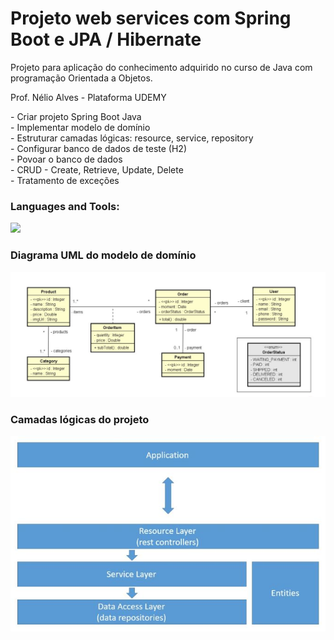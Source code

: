 # Projeto web services com Spring Boot e JPA / Hibernate
Projeto para aplicação do conhecimento adquirido no curso de Java com programação Orientada a Objetos.
<p align="left">Prof. Nélio Alves - Plataforma UDEMY</p>
<p align="left">
  - Criar projeto Spring Boot Java<br>
  - Implementar modelo de domínio<br>
  - Estruturar camadas lógicas: resource, service, repository<br>
  - Configurar banco de dados de teste (H2)<br>
  - Povoar o banco de dados<br>
  - CRUD - Create, Retrieve, Update, Delete<br>
  - Tratamento de exceções
</p>
<h3 align="left">Languages and Tools:</h3>
  <p align="left">
    <a href="https://skillicons.dev">
      <img src="https://skillicons.dev/icons?i=git,github,eclipse,java,spring,maven,mysql,postgres,postman,heroku,hibernate" />
    </a>
  </p>
<h3 align="left">Diagrama UML do modelo de domínio</h3>

![Modelo Dominio](https://github.com/ticoabc/workshop-springboot4-jpa/blob/e8675af5ea49ea2dd2bb75acd3ce1a4ae1f66d85/modelodominio.JPG)

<h3 align="left">Camadas lógicas do projeto</h3>

![Camada Logica](https://github.com/ticoabc/workshop-springboot4-jpa/blob/e8675af5ea49ea2dd2bb75acd3ce1a4ae1f66d85/camadaslogicas.JPG)
